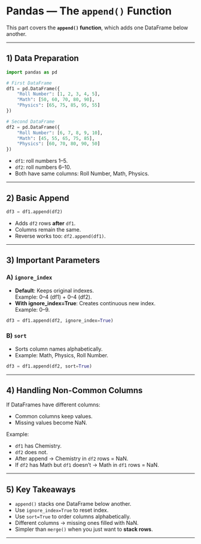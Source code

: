 # Pandas — The `append()` Function 

This part covers the **`append()` function**, which adds one DataFrame below another.

---

## 1) Data Preparation

```python
import pandas as pd

# First DataFrame
df1 = pd.DataFrame({
    "Roll Number": [1, 2, 3, 4, 5],
    "Math": [50, 60, 70, 80, 90],
    "Physics": [65, 75, 85, 95, 55]
})

# Second DataFrame
df2 = pd.DataFrame({
    "Roll Number": [6, 7, 8, 9, 10],
    "Math": [45, 55, 65, 75, 85],
    "Physics": [60, 70, 80, 90, 50]
})
```
- `df1`: roll numbers 1–5.  
- `df2`: roll numbers 6–10.  
- Both have same columns: Roll Number, Math, Physics.

---

## 2) Basic Append

```python
df3 = df1.append(df2)
```
- Adds `df2` rows **after** `df1`.  
- Columns remain the same.  
- Reverse works too: `df2.append(df1)`.

---

## 3) Important Parameters

### A) `ignore_index`
- **Default**: Keeps original indexes.  
  Example: 0–4 (df1) + 0–4 (df2).  
- **With ignore_index=True**: Creates continuous new index.  
  Example: 0–9.

```python
df3 = df1.append(df2, ignore_index=True)
```

### B) `sort`
- Sorts column names alphabetically.  
- Example: Math, Physics, Roll Number.

```python
df3 = df1.append(df2, sort=True)
```

---

## 4) Handling Non-Common Columns

If DataFrames have different columns:  
- Common columns keep values.  
- Missing values become NaN.

Example:  
- `df1` has Chemistry.  
- `df2` does not.  
- After append → Chemistry in `df2` rows = NaN.  
- If `df2` has Math but `df1` doesn’t → Math in `df1` rows = NaN.

---

## 5) Key Takeaways

- `append()` stacks one DataFrame below another.  
- Use `ignore_index=True` to reset index.  
- Use `sort=True` to order columns alphabetically.  
- Different columns → missing ones filled with NaN.  
- Simpler than `merge()` when you just want to **stack rows**.

---
